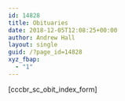 ```yaml
---
id: 14828
title: Obituaries
date: 2018-12-05T12:08:25+00:00
author: Andrew Hall
layout: single
guid: /?page_id=14828
xyz_fbap:
  - "1"
---
```

[cccbr\_sc\_obit\_index\_form]
